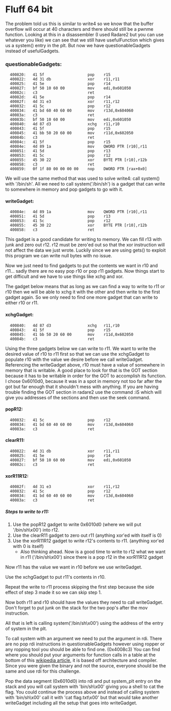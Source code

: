 # Fluff 64 bit

The problem told us this is similar to write4 so we know that the buffer overflow will occur at 40 characters and there should still be a pwnme function. Looking at this in a disassembler (I used Radare2 but you can use whatever you like) we can see that we still have usefulFunction which gives us a system() entry in the plt. But now we have questionableGadgets instead of usefulGadgets.

### questionableGadgets:
```Assembly
  400820:   41 5f                   pop    r15  
  400822:   4d 31 db                xor    r11,r11
  400825:   41 5e                   pop    r14  
  400827:   bf 50 10 60 00          mov    edi,0x601050
  40082c:   c3                      ret    
  40082d:   41 5e                   pop    r14  
  40082f:   4d 31 e3                xor    r11,r12
  400832:   41 5c                   pop    r12  
  400834:   41 bd 60 40 60 00       mov    r13d,0x604060
  40083a:   c3                      ret    
  40083b:   bf 50 10 60 00          mov    edi,0x601050
  400840:   4d 87 d3                xchg   r11,r10
  400843:   41 5f                   pop    r15  
  400845:   41 bb 50 20 60 00       mov    r11d,0x602050
  40084b:   c3                      ret    
  40084c:   41 5f                   pop    r15  
  40084e:   4d 89 1a                mov    QWORD PTR [r10],r11
  400851:   41 5d                   pop    r13  
  400853:   41 5c                   pop    r12  
  400855:   45 30 22                xor    BYTE PTR [r10],r12b
  400858:   c3                      ret    
  400859:   0f 1f 80 00 00 00 00    nop    DWORD PTR [rax+0x0]

```

We will use the same method that was used to solve write4: call system() with '/bin/sh'. All we need to call system('/bin/sh') is a gadget that can write to somewhere in memory and pop gadgets to go with it.

#### writeGadget:
```Assembly
  40084e:   4d 89 1a                mov    QWORD PTR [r10],r11
  400851:   41 5d                   pop    r13  
  400853:   41 5c                   pop    r12  
  400855:   45 30 22                xor    BYTE PTR [r10],r12b
  400858:   c3                      ret
```

This gadget is a good candidate for writing to memory. We can fill r13 with junk and zero out r12. r12 must be zero'ed out so that the xor instruction will not affect the data we just wrote. Luckily since we are using gets() to exploit this program we can write null bytes with no issue.

Now we just need to find gadgets to put the contents we want in r10 and r11... sadly there are no easy pop r10 or pop r11 gadgets. Now things start to get difficult and we have to use things like xchg and xor.

The gadget below means that as long as we can find a way to write to r11 or r10 then we will be able to xchg it with the other and then write to the first gadget again. So we only need to find one more gadget that can write to either r10 or r11.

#### xchgGadget:
```Assembly
  400840:   4d 87 d3                xchg   r11,r10
  400843:   41 5f                   pop    r15  
  400845:   41 bb 50 20 60 00       mov    r11d,0x602050
  40084b:   c3                      ret
```

Using the three gadgets below we can write to r11. We want to write the desired value of r10 to r11 first so that we can use the xchgGadget to populate r10 with the value we desire before we call writeGadget. Referencing the writeGadget above, r10 must have a value of somewhere in memory that is writable. A good place to look for that is the GOT section because it has to be writable in order for the GOT to accomplish its function. I chose 0x6010d0, because it was in a spot in memory not too far after the got but far enough that it shouldn't mess with anything. If you are having trouble finding the GOT section in radare2 use the command :iS which will give you addresses of the sections and then use the seek command. 

#### popR12:
```Assembly
  400832:   41 5c                   pop    r12  
  400834:   41 bd 60 40 60 00       mov    r13d,0x604060
  40083a:   c3                      ret
```

#### clearR11:
```Assembly
  400822:   4d 31 db                xor    r11,r11
  400825:   41 5e                   pop    r14  
  400827:   bf 50 10 60 00          mov    edi,0x601050
  40082c:   c3                      ret
```

#### xorR11R12:
```Assembly
  40082f:   4d 31 e3                xor    r11,r12
  400832:   41 5c                   pop    r12  
  400834:   41 bd 60 40 60 00       mov    r13d,0x604060
  40083a:   c3                      ret
```

##### Steps to write to r11:
1. Use the popR12 gadget to write 0x6010d0 (where we will put '/bin/sh\x00') into r12.
2. Use the clearR11 gadget to zero out r11 (anything xor'ed with itself is 0)
3. Use the xorR11R12 gadget to write r12's contents to r11. (anything xor'ed with 0 is itself)
   - Also thinking ahead. Now is a good time to write to r12 what we want in r11 ('/bin/sh\x00') since there is a pop r12 in the xorR11R12 gadget

Now r11 has the value we want in r10 before we use writeGadget.

Use the xchgGadget to put r11's contents in r10.

Repeat the write to r11 process skipping the first step because the side effect of step 3 made it so we can skip step 1.

Now both r11 and r10 should have the values they need to call writeGadget. Don't forget to put junk on the stack for the two pop's after the mov instruction.

All that is left is calling system('/bin/sh\x00') using the address of the entry of system in the plt.

To call system with an argument we need to put the argument in rdi. There are no pop rdi instructions in questionableGadgets however using ropper or any ropping tool you should be able to find one. (0x4008c3) You can find where you should put your arguments for function calls in a table at the bottom of this [wikipedia article](https://en.wikipedia.org/wiki/X86_calling_conventions#cite_note-AMD-24), it is based off architecture and compiler. Since you were given the binary and not the source, everyone should be the same and use rdi for this challenge.

Pop the data segment (0x6010d0) into rdi and put system_plt entry on the stack and you will call system with 'bin/sh\x00' giving you a shell to cat the flag. You could continue the process above and instead of calling system with 'bin/sh\x00' call it with 'cat flag.txt\x00' but that would take another writeGadget including all the setup that goes into writeGadget.
